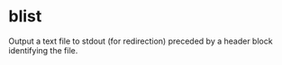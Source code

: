 # blist

Output a text file to stdout (for redirection) preceded by a header block identifying the file.

